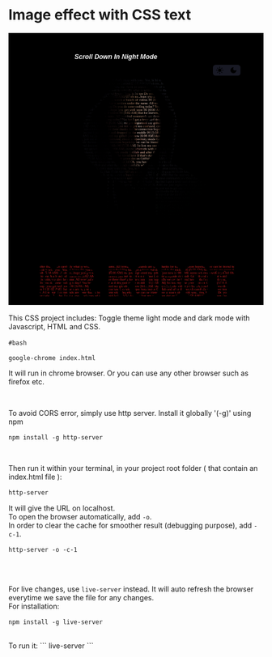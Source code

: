 
# Image effect with CSS text
![](https://github.com/u-n-s-t-o-p-p-a-b-l-e/Tamar/blob/main/img/css-text-effect.png)
<br />

This CSS project includes:
Toggle theme light mode and dark mode with Javascript, HTML and CSS.



`#bash`

```
google-chrome index.html
```

It will run in chrome browser.
Or you can use any other browser such as firefox etc.

<br />


To avoid CORS error, simply use http server.
Install it globally '(-g)' using npm
```
npm install -g http-server
```
<br />

Then run it within your terminal, in your project root folder ( that contain an index.html file ):

```bash
http-server
```
It will give the URL on localhost.<br />
To open the browser automatically, add `-o`. 
<br />
In order to clear the cache for smoother result (debugging purpose), add `-c-1`.

```
http-server -o -c-1
```
<br />
<br />

For live changes, use `live-server` instead. It will auto refresh the browser everytime we save the file for any changes.
<br />
For installation:
```
npm install -g live-server
```
<br />
To run it:
```
live-server
```


<br />
